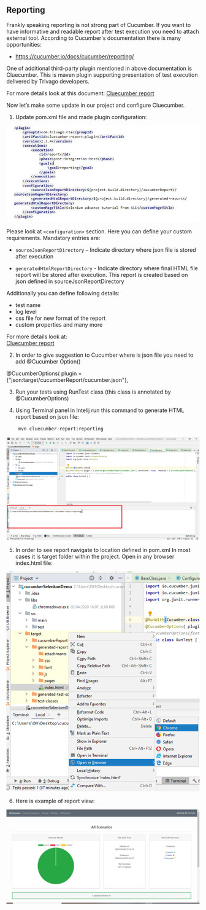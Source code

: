 ## Reporting

Frankly speaking reporting is not strong part of Cucumber. If you want to have informative and readable report after test execution you need to attach external tool. According to Cucumber's documentation there is many opportunities:  

*  https://cucumber.io/docs/cucumber/reporting/

One of additional third-party plugin mentioned in above documentation is Cluecumber.
This is maven plugin supporting presentation of test execution delivered by Trivago developers.

For more details look at this document:
[Cluecumber report](https://tech.trivago.com/2017/11/16/cluecumber-report-maven-plugin-for-cucumber-test-reporting/)


Now let’s make some update in our project and configure Cluecumber.

1. Update pom.xml file and made plugin configuration:

![report](./img/bdd/pom.jpg)


Please look at `<configuration>` section.
Here you can define your custom requirements. Mandatory entries are:


*  `sourceJsonReportDirectory` – Indicate directory where json file is stored after execution

*  `generatedHtmlReportDirectory` - Indicate directory where final HTML file report will be stored after execution. This report is created based on json defined in sourceJsonReportDirectory

Additionally you can define following details:


*  test name
*  log level
*  css file for new format of the report
*  custom properties and many more

For more details look at:  
[Cluecumber report](https://github.com/trivago/cluecumber-report-plugin)



2. In order to give suggestion to Cucumber where is json file you need to add @Cucumber Option()

@CucumberOptions( plugin = {"json:target/cucumberReport/cucumber.json"},

3. Run your tests using RunTest class (this class is annotated by @CucumberOptions)

4. Using Terminal panel in Intelij run this command to generate HTML report based on json file:

        mvn cluecumber-report:reporting
        
        
![report](./img/bdd/terminal.png)




5. In order to see report navigate to location defined in pom.xml
In most cases it is target folder within the project. 
Open in any browser index.html file:

![report](./img/bdd/index.png)



6. Here is example of report view:

![report](./img/bdd/report.png) 







